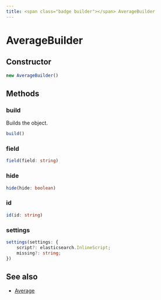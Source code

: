 ```yaml
---
title: <span class="badge builder"></span> AverageBuilder
---
```

# <span class="badge builder"></span> AverageBuilder

## Constructor

```typescript
new AverageBuilder()
```
## Methods

### <span class="badge object-method"></span> build

Builds the object.

```typescript
build()
```

### <span class="badge object-method"></span> field

```typescript
field(field: string)
```

### <span class="badge object-method"></span> hide

```typescript
hide(hide: boolean)
```

### <span class="badge object-method"></span> id

```typescript
id(id: string)
```

### <span class="badge object-method"></span> settings

```typescript
settings(settings: {
	script?: elasticsearch.InlineScript;
	missing?: string;
})
```

## See also

 * <span class="badge object-type-interface"></span> [Average](./object-Average.md)
